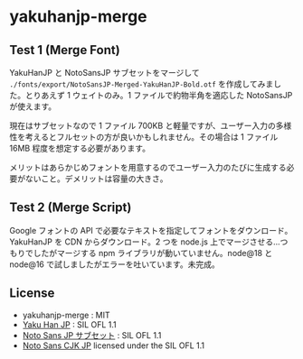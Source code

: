 # yakuhanjp-merge

## Test 1 (Merge Font)

YakuHanJP と NotoSansJP サブセットをマージして `./fonts/export/NotoSansJP-Merged-YakuHanJP-Bold.otf` を作成してみました。とりあえず 1 ウェイトのみ。1 ファイルで約物半角を適応した NotoSansJP が使えます。

現在はサブセットなので 1 ファイル 700KB と軽量ですが、ユーザー入力の多様性を考えるとフルセットの方が良いかもしれません。その場合は 1 ファイル 16MB 程度を想定する必要があります。

メリットはあらかじめフォントを用意するのでユーザー入力のたびに生成する必要がないこと。デメリットは容量の大きさ。

## Test 2 (Merge Script)

Google フォントの API で必要なテキストを指定してフォントをダウンロード。YakuHanJP を CDN からダウンロード。2 つを node.js 上でマージさせる...つもりでしたがマージする npm ライブラリが動いていません。node@18 と node@16 で試しましたがエラーを吐いています。未完成。

## License

- yakuhanjp-merge : MIT
- [Yaku Han JP](https://github.com/qrac/yakuhanjp) : SIL OFL 1.1
- [Noto Sans JP サブセット](https://github.com/ixkaito/NotoSansJP-subset) : SIL OFL 1.1
- [Noto Sans CJK JP](https://www.google.com/get/noto/#sans-jpan) licensed under the SIL OFL 1.1
